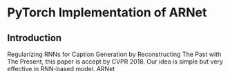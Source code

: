 # PyTorch Implementation of ARNet

## Introduction
Regularizing RNNs for Caption Generation by Reconstructing The Past with The Present, this paper is accept by CVPR 2018. Our idea is simple but very effective in RNN-based model. ARNet 



